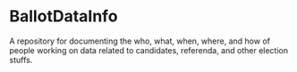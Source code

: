 # BallotDataInfo
A repository for documenting the who, what, when, where, and how of people working on data related to candidates, referenda, and other election stuffs.
